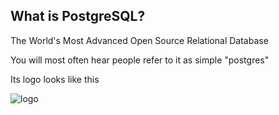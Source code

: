##  What is PostgreSQL?

The World's Most Advanced Open Source Relational Database

You will most often hear people refer to it as simple "postgres"



Its logo looks like this

![logo](./resources/postgres-logo.png)
